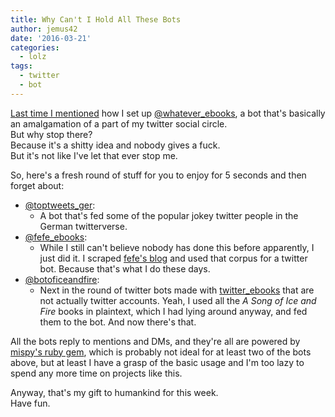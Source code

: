 ```yaml
---
title: Why Can't I Hold All These Bots
author: jemus42
date: '2016-03-21'
categories:
  - lolz
tags:
  - twitter
  - bot
---
```


[Last time I mentioned](http://blog.jemu.name/lolz/2016/03/theres-a-new-bot-in-town/) how I set up [@whatever_ebooks](https://twitter.com/whatever_ebooks), a bot that's basically an amalgamation of a part of my twitter social circle.  
But why stop there?  
Because it's a shitty idea and nobody gives a fuck.  
But it's not like I've let that ever stop me. 

So, here's a fresh round of stuff for you to enjoy for 5 seconds and then forget about:

- [@toptweets_ger](https://twitter.com/toptweets_ger):
    - A bot that's fed some of the popular jokey twitter people in the German twitterverse. 
- [@fefe_ebooks](https://twitter.com/fefe_ebooks):
    - While I still can't believe nobody has done this before apparently, I just did it. I scraped [fefe's blog](https://blog.fefe.de) and used that corpus for a twitter bot. Because that's what I do these days.
- [@botoficeandfire](https://twitter.com/botoficeandfire):
    - Next in the round of twitter bots made with [twitter_ebooks](https://github.com/mispy/twitter_ebooks) that are not actually twitter accounts. Yeah, I used all the *A Song of Ice and Fire* books in plaintext, which I had lying around anyway, and fed them to the bot. And now there's that. 


All the bots reply to mentions and DMs, and they're all are powered by [mispy's ruby gem](https://github.com/mispy/twitter_ebooks), which is probably not ideal for at least two of the bots above, but at least I have a grasp of the basic usage and I'm too lazy to spend any more time on projects like this.

Anyway, that's my gift to humankind for this week.  
Have fun.
